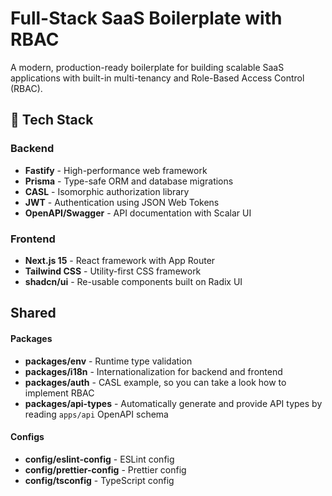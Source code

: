 # Full-Stack SaaS Boilerplate with RBAC

A modern, production-ready boilerplate for building scalable SaaS applications with built-in multi-tenancy and Role-Based Access Control (RBAC).

## 🚀 Tech Stack

### Backend

- **Fastify** - High-performance web framework
- **Prisma** - Type-safe ORM and database migrations
- **CASL** - Isomorphic authorization library
- **JWT** - Authentication using JSON Web Tokens
- **OpenAPI/Swagger** - API documentation with Scalar UI

### Frontend

- **Next.js 15** - React framework with App Router
- **Tailwind CSS** - Utility-first CSS framework
- **shadcn/ui** - Re-usable components built on Radix UI

## Shared

#### Packages

- **packages/env** - Runtime type validation
- **packages/i18n** - Internationalization for backend and frontend
- **packages/auth** - CASL example, so you can take a look how to implement RBAC
- **packages/api-types** - Automatically generate and provide API types by reading `apps/api` OpenAPI schema

#### Configs

- **config/eslint-config** - ESLint config
- **config/prettier-config** - Prettier config
- **config/tsconfig** - TypeScript config
